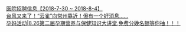   
[医院招聘信息【2018-7-30 ~ 2018-8-4】](http://www.dianyue.me/archives/267/7vj2z9iicplndamw/)  
[台风又来了！“云雀”向常州靠近！但有一个好消息……](http://www.dianyue.me/archives/882/zp4mu73cg3ed0kmb/)  
[孕妈活动|8.26第二届孕期营养与保健知识大讲堂,免费分娩名额等你抽！！！](http://www.dianyue.me/archives/872/s4vuk5xorlm99hjg/)